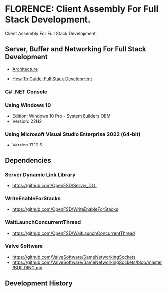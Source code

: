 # FLORENCE: Client Assembly For Full Stack Development.
Client Assembly For Full Stack Development.

## Server, Buffer and Networking For Full Stack Development
- [Architecture](https://drive.google.com/file/d/1AzNi2YrukRCVLelxfj8uvzhFDI4ytWBs/view?usp=sharing)

- [How To Guide: Full Stack Development](https://github.com/OpenFSD/FLORENCE_Client_Assembly/blob/main/How%20To%20Guide%3A%20Florence%20-%20Client%20Assembly.md)


### C# .NET Console


### Using Windows 10
- Edition: Windows 10 Pro - System Builders OEM
- Version: 22H2

### Using Microsoft Visual Studio Enterprise 2022 (64-bit) 
- Version 17.10.5

## Dependencies
### Server Dynamic Link Library
 - https://github.com/OpenFSD/Server_DLL

### WriteEnableForStacks
 - https://github.com/OpenFSD/WriteEnableForStacks

### WaitLaunchConcurrentThread
 - https://github.com/OpenFSD/WaitLaunchConcurrentThread

### Valve Software
- https://github.com/ValveSoftware/GameNetworkingSockets
- https://github.com/ValveSoftware/GameNetworkingSockets/blob/master/BUILDING.md


## Development History
